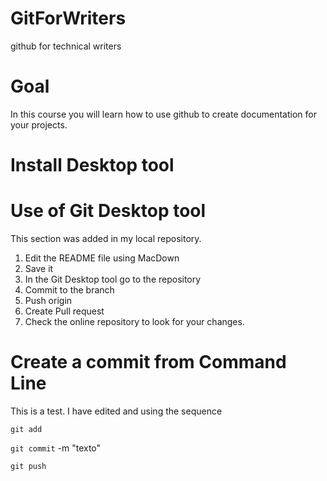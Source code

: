 # GitForWriters
github for technical writers

# Goal
In this course you will learn how to use github to create documentation for your projects. 

# Install Desktop tool

# Use of Git Desktop tool 

This section was added in my local repository.

1. Edit the README file using MacDown
2. Save it
3. In the Git Desktop tool go to the repository
4. Commit to the branch 
5. Push origin
6. Create Pull request 
7. Check the online repository to look for your changes. 


# Create a commit from Command Line 


This is a test. I have edited and using the sequence 

`git add`

`git commit` -m "texto"

`git push`




